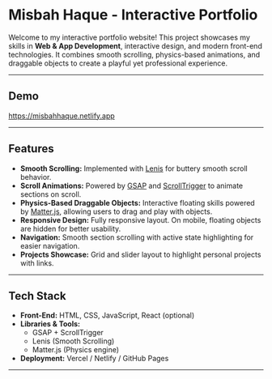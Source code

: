 # Misbah Haque - Interactive Portfolio

Welcome to my interactive portfolio website! This project showcases my skills in **Web & App Development**, interactive design, and modern front-end technologies. It combines smooth scrolling, physics-based animations, and draggable objects to create a playful yet professional experience.

---

## Demo

https://misbahhaque.netlify.app

---

## Features

- **Smooth Scrolling:** Implemented with [Lenis](https://github.com/studio-freight/lenis) for buttery smooth scroll behavior.
- **Scroll Animations:** Powered by [GSAP](https://greensock.com/gsap/) and [ScrollTrigger](https://greensock.com/scrolltrigger/) to animate sections on scroll.
- **Physics-Based Draggable Objects:** Interactive floating skills powered by [Matter.js](https://brm.io/matter-js/), allowing users to drag and play with objects.
- **Responsive Design:** Fully responsive layout. On mobile, floating objects are hidden for better usability.
- **Navigation:** Smooth section scrolling with active state highlighting for easier navigation.
- **Projects Showcase:** Grid and slider layout to highlight personal projects with links.

---

## Tech Stack

- **Front-End:** HTML, CSS, JavaScript, React (optional)
- **Libraries & Tools:**
  - GSAP + ScrollTrigger
  - Lenis (Smooth Scrolling)
  - Matter.js (Physics engine)
- **Deployment:** Vercel / Netlify / GitHub Pages

---
